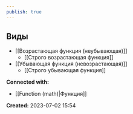 ```yaml
---
publish: true
---
```


## Виды
- [[Возрастающая функция (неубывающая)]]
	- [[Строго возрастающая функция]]
- [[Убывающая функция (невозрастающая)]]
	- [[Строго убывающая функция]]





**Connected with:**
- [[Function (math)|Функция]]



**Created:** 2023-07-02 15:54